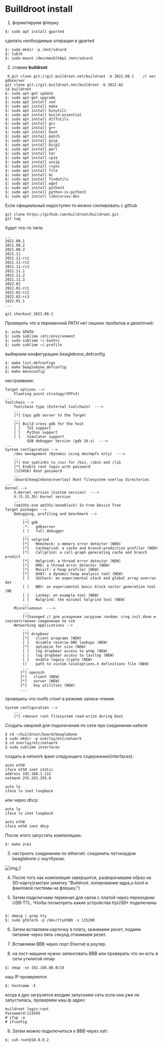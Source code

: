 # Builldroot install

1. форматируем флешку
```
$: sudo apt install gparted
```
сделать необходимые операции в gparted
```
$: sudo mkdir -p /mnt/sdcard
$: lsblk
$: sudo mount /dev/mmcblk0p1 /mnt/sdcard
```
2. ставим **buildroot**
```
 X.git clone git://git.buildroot.net/buildroot -b 2021.08.1    // нет gdbserver
git clone git://git.buildroot.net/buildroot -b 2022.02
cd buildroot
$: sudo apt-get update
$: sudo apt-get upgrade
$: sudo apt install sed
$: sudo apt install make
$: sudo apt install binutils
$: sudo apt install build-essential
$: sudo apt install diffutils
$: sudo apt install gcc
$: sudo apt install g++
$: sudo apt install bash
$: sudo apt install patch
$: sudo apt install gzip
$: sudo apt install bzip2
$: sudo apt install perl
$: sudo apt install tar
$: sudo apt install cpio
$: sudo apt install unzip
$: sudo apt install rsync
$: sudo apt install file
$: sudo apt install bc
$: sudo apt install findutils
$: sudo apt install wget
$: sudo apt install python3
$: sudo apt install python-is-python3
$: sudo apt install libncurses-dev
```
Если официальный недоступен то можно скопировать с  github
```
git clone https://github.com/buildroot/buildroot.git
git tag
```
будет что-то типа:
```
...
2021.08.1
2021.08.2
2021.08.3
2021.11
2021.11-rc1
2021.11-rc2
2021.11-rc3
2021.11.1
2021.11.2
2021.11.3
2022.02
2022.02-rc1
2022.02-rc2
2022.02-rc3
2022.02.1
...
```
```
git checkout 2021.08.1
```
Проверить что в переменной PATH нет лишних пробелов и двоеточий:
```
$: echo $PATH
$: sudo sublime /etc/environment
$: sudo sublime ~/.bashrc
$: sudo sublime ~/.profile
```
выбираем конфигурацию beaglebone_defconfig
```
$: make list-defconfigs
$: make beaglebone_defconfig   
$: make menuconfig
```
настраиваем:
```
Target options -->
    Floating point strategy(VFPv3)       
...
Toolchain -->
    Toolchain type (External toolchain)  --->
    ...
    [*] Copy gdb server to the Target
    ...
    [*] Build cross gdb for the host                                  
    [ ]   TUI support                                                 
    [ ]   Python support                                               
    [ ]   Simulator support                                            
          GDB debugger Version (gdb 10.x)  --->
...
System configuration -->    
    /dev management (Dynamic using devtmpfs only)  --->
    ...
    [*] Use symlinks to /usr for /bin, /sbin and /lib                 
    [*] Enable root login with password                                
    (123456) Root password
    ...
    (board/beaglebone/overlay) Root filesystem overlay directories
...
Kernel -->    
    X.Kernel version (Custom version)  --->
    X.(5.15.35) Kernel version
    ...
    (am335x-evm am335x-boneblack) In-tree Device Tree
Target packages -->
    Debugging, profiling and benchmark -->
        ...        
        [*] gdb  
        -*-   gdbserver                                                        
        [ ]   full debugger
        ...
        [*] valgrind                                                       
        [*]   Memcheck: a memory error detector (NEW)                     
        [*]   Cachegrind: a cache and branch-prediction profiler (NEW)     
        [*]   Callgrind: a call-graph generating cache and branch predict  
        [*]   Helgrind: a thread error detector (NEW)                      
        [*]   DRD: a thread error detector (NEW)                           
        [*]   Massif: a heap profiler (NEW)                                
        [*]   DHAT: a dynamic heap analysis tool (NEW)                     
        [ ]   SGCheck: an experimental stack and global array overrun det  
        [ ]   BBV: an experimental basic block vector generation tool (NE 
        [ ]   Lackey: an example tool (NEW)                               
        [ ]   Nulgrind: the minimal Valgrind tool (NEW)
        ...
    Miscellaneous  --->
        ...
        [*]haveged // для ускорения загрузки random: crng init done и соответственно соединения по ssh
    Networking applications -->
        ...
        [*] dropbear                                                       
        [*]   client programs (NEW)                                       
        [ ]   disable reverse DNS lookups (NEW)                           
        [*]   optimize for size (NEW)                                      
        [ ]   log dropbear access to wtmp (NEW)                            
        [ ]   log dropbear access to lastlog (NEW)                         
        [ ]   enable legacy crypto (NEW)                                   
        ()    path to custom localoptions.h definitions file (NEW)
        ...
       [*] openssh                                                       
       [*]   client (NEW)                                                 
       [*]   server (NEW)                                                 
       [*]   key utilities (NEW)
       ...
```
проверить что rootfs стоит в режиме записи чтения.
```
System configuration -->
    ....
    [*] remount root filesystem read-write during boot
```
Создать оверлей для подключения по сети при соединении кабеля
```
$ cd ~/buildroot/board/beaglebone
$ sudo mkdir -p overlay/etc/network
$ cd overlay/etc/network
$ sudo sublime interfaces
```
создать в network фаил следующего содержания(interfaces):
```
auto eth0
iface eth0 inet static
address 192.168.1.112
netmask 255.255.255.0

auto lo
iface lo inet loopback
```
или через dhcp:
```
auto lo
iface lo inet loopback

auto eth0
iface eth0 inet dhcp
```
После этого запустить компиляцию:
```
$: make 2>&1
```
3. настроить соединение по ethernet. соединить патчкордом beaglebone с ноутбуком:

![img_1](./pictures/image1.png)

4. После того как компиляция завершится, разворачиваем образ на SD-карту(смотри заметку "Buildroot. копирование ядра,u-boot и фаиловой системы на флешку.")

5. Затем подключаем терминал для связи с платой через переходник USB-TTL. 
   Чтобы посмотреть какие устройства ttyUSB* подключены
```

$: dmesg | grep tty
$: sudo gtkterm -p /dev/ttyUSB0 -s 115200
```
6. Затем вставляем карточку в плату, зажимаем ресет, подаем питание через пять секунд отжимаем резет.

7. Вставляем BBB через порт Ehernet в роутер.

8. на хост-машине нужно запинговать BBB или проверить что он есть в сети утилитой nmap
```
$: nmap -sn 192.168.88.0/24
```
наш IP проверяется 
```
$: hostname -I
```
когда я дро загрузится входим запускаем сеть если она уже не запустилась, проверяем наш ip адрес
```
buildroot login:root
Passwword:123456
# ifup -a
# ifconfig
```
9. Затем можно подключиться к BBB через ssh:
```
$: ssh root@10.0.0.2
```